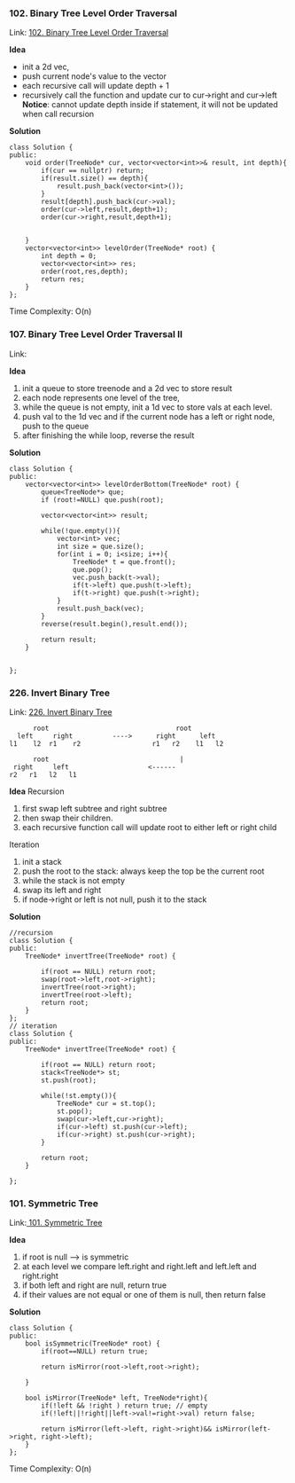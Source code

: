 ### 102.  Binary Tree Level Order Traversal
Link: [102.  Binary Tree Level Order Traversal](https://leetcode.com/problems/binary-tree-level-order-traversal/)

**Idea**
- init a 2d vec,
- push current node's value to the vector
- each recursive call will update depth + 1
- recursively call the function and update cur to cur->right and cur->left
**Notice**: cannot update depth inside if statement, it will not be updated when call recursion
  
**Solution**
```ccp
class Solution {
public:
    void order(TreeNode* cur, vector<vector<int>>& result, int depth){
        if(cur == nullptr) return;
        if(result.size() == depth){
            result.push_back(vector<int>());
        } 
        result[depth].push_back(cur->val);
        order(cur->left,result,depth+1);
        order(cur->right,result,depth+1);


    }
    vector<vector<int>> levelOrder(TreeNode* root) {
        int depth = 0;
        vector<vector<int>> res;
        order(root,res,depth);
        return res;
    }
};
```

Time Complexity: O(n)

### 107. Binary Tree Level Order Traversal II
Link: []()

**Idea**
1. init a queue to store treenode and a 2d vec to store result
2. each node represents one level of the tree,
3. while the queue is not empty, init a 1d vec to store vals at each level.
4. push val to the 1d vec and if the current node has a left or right node, push to the queue
5. after finishing the while loop, reverse the result
   

**Solution**

```ccp
class Solution {
public:
    vector<vector<int>> levelOrderBottom(TreeNode* root) {
        queue<TreeNode*> que;
        if (root!=NULL) que.push(root);

        vector<vector<int>> result;

        while(!que.empty()){
            vector<int> vec;
            int size = que.size();
            for(int i = 0; i<size; i++){
                TreeNode* t = que.front();
                que.pop();
                vec.push_back(t->val);
                if(t->left) que.push(t->left);
                if(t->right) que.push(t->right);
            }
            result.push_back(vec);
        }
        reverse(result.begin(),result.end());

        return result;
    }

        
};

```

### 226. Invert Binary Tree
Link: [226. Invert Binary Tree](https://leetcode.com/problems/invert-binary-tree/description/)
```ccp
      root                                root
  left     right          ---->      right      left 
l1    l2  r1    r2                  r1   r2    l1   l2 
                                             
      root                                 |
 right     left                    <------                
r2   r1   l2   l1
```

**Idea**
Recursion
1. first swap left subtree and right subtree
2. then swap their children.
3. each recursive function call will update root to either left or right child

Iteration
1. init a stack
2. push the root to the stack: always keep the top be the current root
3. while the stack is not empty
4. swap its left and right
5. if node->right or left is not null, push it to the stack

**Solution**
``` ccp
//recursion
class Solution {
public:
    TreeNode* invertTree(TreeNode* root) {
        
        if(root == NULL) return root;
        swap(root->left,root->right);
        invertTree(root->right);
        invertTree(root->left);
        return root;
    }
};
// iteration
class Solution {
public:
    TreeNode* invertTree(TreeNode* root) {
        
        if(root == NULL) return root;
        stack<TreeNode*> st;
        st.push(root);

        while(!st.empty()){
            TreeNode* cur = st.top();
            st.pop();
            swap(cur->left,cur->right);
            if(cur->left) st.push(cur->left);
            if(cur->right) st.push(cur->right);
        }

        return root;
    }

};
```

### 101. Symmetric Tree
Link:[ 101. Symmetric Tree](https://leetcode.com/problems/symmetric-tree/submissions/)

**Idea**
1. if root is null --> is symmetric
2. at each level we compare left.right and right.left and left.left and right.right
3. if both left and right are null, return true
4. if their values are not equal or one of them is null, then return false

**Solution**
```ccp
class Solution {
public:
    bool isSymmetric(TreeNode* root) {
        if(root==NULL) return true;
        
        return isMirror(root->left,root->right);
        
    }

    bool isMirror(TreeNode* left, TreeNode*right){
        if(!left && !right ) return true; // empty
        if(!left||!right||left->val!=right->val) return false;

        return isMirror(left->left, right->right)&& isMirror(left->right, right->left);
    }
};
```

Time Complexity: O(n)
